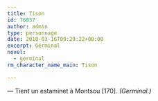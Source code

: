 ```yaml
---
title: Tison
id: 76037
author: admin
type: personnage
date: 2010-03-16T09:29:22+00:00
excerpt: Germinal
novel:
  - germinal
rm_character_name_main: Tison

---
```

— Tient un estaminet à Montsou [170]. _(Germinal.)_